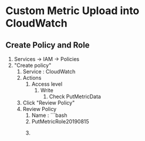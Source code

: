 # Custom Metric Upload into CloudWatch

## Create Policy and Role
   1. Services -> IAM -> Policies
   2. "Create policy"
      1. Service : CloudWatch
      2. Actions
         1. Access level
            1. Write
               1. Check PutMetricData
      3. Click "Review Policy"
      4. Review Policy 
         1. Name : ```bash
         2.  PutMetricRole20190815 
         3.  ```